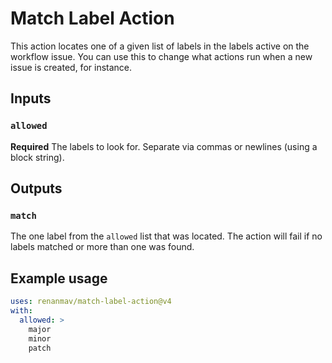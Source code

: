 # Match Label Action

This action locates one of a given list of labels in the labels active on the workflow issue. You can use this to change what actions run when a new issue is created, for instance.

## Inputs

### `allowed`

**Required** The labels to look for. Separate via commas or newlines (using a block string).

## Outputs

### `match`

The one label from the `allowed` list that was located. The action will fail if no labels matched or more than one was found.

## Example usage

```yaml
uses: renanmav/match-label-action@v4
with:
  allowed: >
    major
    minor
    patch
```
